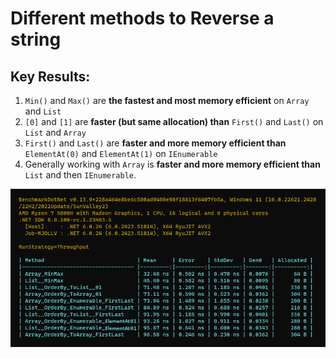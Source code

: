 # Different methods to Reverse a string

## Key Results: 
1. `Min()` and `Max()` are **the fastest and most memory efficient** on `Array` and `List`
2. `[0]` and `[1]` are **faster (but same allocation) than** `First()` and `Last()` on `List` and `Array`
3. `First()` and `Last()` are **faster and more memory efficient than** `ElementAt(0)` and `ElementAt(1)` on `IEnumerable`
5. Generally working with `Array` is **faster and more memory efficient than** `List` and then `IEnumerable`.

![Benchmark](Benchmark.png)